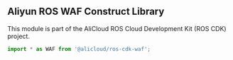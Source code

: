 ## Aliyun ROS WAF Construct Library

This module is part of the AliCloud ROS Cloud Development Kit (ROS CDK) project.

```ts
import * as WAF from '@alicloud/ros-cdk-waf';
```